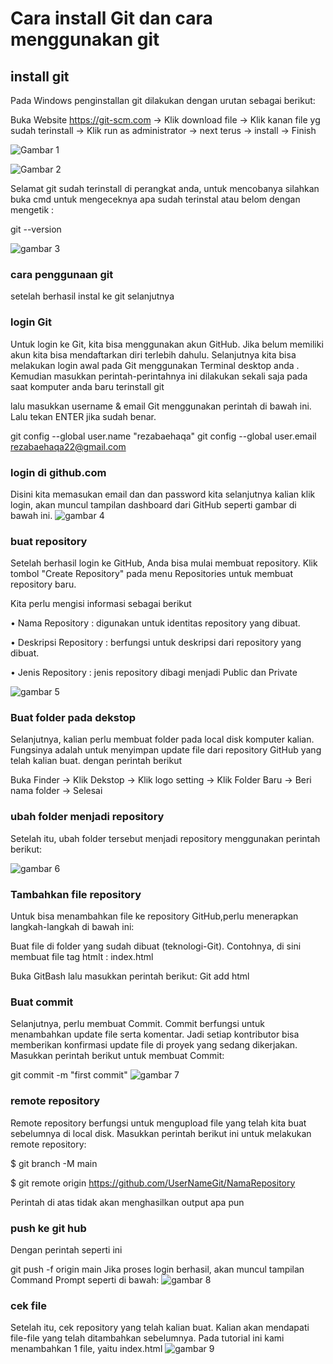 # Cara install Git dan cara menggunakan git
## install git


Pada Windows penginstallan git dilakukan dengan urutan sebagai berikut: <p>
Buka Website https://git-scm.com -> Klik download file -> Klik kanan file yg sudah terinstall -> Klik run as administrator -> next terus -> install -> Finish<p>
![Gambar 1](screenshot/ss1.png)

![Gambar 2](screenshot/ss2.png)

Selamat git sudah terinstall di perangkat anda, untuk mencobanya silahkan buka cmd untuk mengeceknya apa sudah terinstal atau belom dengan mengetik :<p>
git --version<p>
![gambar 3](screenshot/ss3.png)

### cara penggunaan git 
setelah berhasil instal ke git selanjutnya
### login Git
Untuk login ke Git, kita bisa menggunakan akun GitHub. Jika belum memiliki akun kita bisa mendaftarkan diri terlebih dahulu. Selanjutnya kita bisa melakukan login awal pada Git menggunakan Terminal desktop anda . Kemudian masukkan perintah-perintahnya ini dilakukan sekali saja pada saat komputer anda baru terinstall git<p>
lalu masukkan username & email Git menggunakan perintah di bawah ini. Lalu tekan ENTER jika sudah benar.<p>
git config --global user.name "rezabaehaqa"
git config --global user.email rezabaehaqa22@gmail.com
### login di github.com
Disini kita memasukan email dan dan password kita selanjutnya kalian klik login, akan muncul tampilan dashboard dari GitHub seperti gambar di bawah ini.
![gambar 4](screenshot/ss4.png)

### buat repository
Setelah berhasil login ke GitHub, Anda bisa mulai membuat repository. Klik tombol "Create Repository" pada menu Repositories untuk membuat repository baru. <p>
Kita perlu mengisi informasi sebagai berikut<p>
• Nama Repository : digunakan untuk identitas repository yang dibuat.<p>
• Deskripsi Repository : berfungsi untuk deskripsi dari repository yang dibuat.<p>
• Jenis Repository : jenis repository dibagi menjadi Public dan Private<P>
![gambar 5](screenshot/ss6.png)

### Buat folder pada dekstop
Selanjutnya, kalian perlu membuat folder pada local disk komputer kalian. Fungsinya adalah untuk menyimpan update file dari repository GitHub yang telah kalian buat. dengan perintah berikut<p>
Buka Finder -> Klik Dekstop -> Klik logo setting -> Klik Folder Baru -> Beri nama folder -> Selesai
### ubah folder menjadi repository
Setelah itu, ubah folder tersebut menjadi repository menggunakan perintah berikut:<p>
![gambar 6](screenshot/ss7.png)

### Tambahkan file repository
Untuk bisa menambahkan file ke repository GitHub,perlu menerapkan langkah-langkah di bawah ini:<p>
Buat file di folder yang sudah dibuat (teknologi-Git). Contohnya, di sini membuat file  tag htmlt : index.html  <p>
Buka GitBash lalu masukkan perintah berikut:
Git add html
### Buat commit
Selanjutnya, perlu membuat Commit. Commit berfungsi untuk menambahkan update file serta komentar. Jadi setiap kontributor bisa memberikan konfirmasi update file di proyek yang sedang dikerjakan. Masukkan perintah berikut untuk membuat Commit:<p>
git commit -m "first commit"
![gambar 7](screenshot/ss8.png)

### remote repository
Remote repository berfungsi untuk mengupload file yang telah kita buat sebelumnya di local disk. Masukkan perintah berikut ini untuk melakukan remote repository:<p>

$ git branch -M main

$ git remote origin https://github.com/UserNameGit/NamaRepository

Perintah di atas tidak akan menghasilkan output apa pun
### push ke git hub
Dengan perintah seperti ini<p>
 git push -f origin main
Jika proses login berhasil, akan muncul tampilan Command Prompt seperti di bawah:
![gambar 8](screenshot/ss9.png)

### cek file
Setelah itu, cek repository yang telah kalian buat. Kalian akan mendapati file-file yang telah ditambahkan sebelumnya. Pada tutorial ini kami menambahkan 1 file, yaitu index.html
![gambar 9](screenshot/ss10.png)

